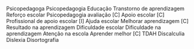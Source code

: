 Psicopedagoga
Psicopedagogia
Educação
Transtorno de aprendizagem
Reforço escolar
Psicopedagogia avaliação​ [C]
Apoio escolar [C]
Profissional de apoio escolar​ [I]
Ajuda escolar
Melhorar aprendizagem [C]
Resultado na aprendizagem
Dificuldade escolar
Dificuldade na aprendizagem
Atenção na escola
Aprender melhor [C]
TDAH
Discalculia
Dislexia
Disortografia
